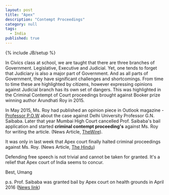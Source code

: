 ```yaml
---
layout: post
title: "Apex"
description: "Contempt Proceedings"
category: null
tags: 
  - India
published: true
---
```

 
{% include JB/setup %}

<p>
In Civics class at school, we are taught that there are three branches of Government. Legislative, Executive and Judicial. Yet, one tends to forget that Judiciary is also a major part of Government. And as all parts of Government, they have significant challenges and shortcomings. From time to time these are highlighted by citizens, however expressing opinions against Judicial branch has its own set of dangers. This was highlighted in the Criminal Contempt of Court proceedings brought against Booker prize winning author Arundhati Roy in 2015.
</p>

In May 2015, Ms. Roy had published an opinion piece in Outlook magazine - [Professor P.O.W](http://www.outlookindia.com/magazine/story/professor-pow/294265) about the case against Delhi University Professor G.N. Saibaba. Later that year Mumbai High Court cancelled Prof. Saibaba's bail application and started **criminal contempt proceeding's** against Ms. Roy for writing the article. (News Article, [TheWire](https://thewire.in/17883/why-the-criminal-pursuit-of-saibaba-and-arundhati-roy-is-bad-in-law/)).

It was only in last week that Apex court finally halted criminal proceedings against Ms. Roy. (News Article, [The Hindu](http://www.thehindu.com/news/national/supreme-court-stays-contempt-proceedings-against-activist-and-booker-prize-winner-arundhati-roy-for-controversial-article/article19203296.ece))

Defending free speech is not trivial and cannot be taken for granted. It's a relief that Apex court of India seems to concur.

Best, Umang

p.s. Prof. Saibaba was granted bail by Apex court on health grounds in April 2016 ([News link](http://www.legallyindia.com/the-bench-and-the-bar/prof-gn-saibaba-post-sc-release-interview-slams-prison-conditions-all-pervasive-oppression-20160413-7449))
